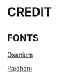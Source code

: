 # CREDIT
## FONTS
[Oxanium](https://fonts.google.com/specimen/Oxanium)

[Rajdhani](https://fonts.google.com/specimen/Rajdhani)
